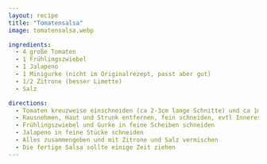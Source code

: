 ```yaml
---
layout: recipe
title: "Tomatensalsa"
image: tomatensalsa.webp

ingredients:
  - 4 große Tomaten
  - 1 Frühlingszwiebel
  - 1 Jalapeno
  - 1 Minigurke (nicht im Originalrezept, passt aber gut)
  - 1/2 Zitrone (besser Limette)
  - Salz

directions:
  - Tomaten kreuzweise einschneiden (ca 2-3cm lange Schnitte) und ca 1min in vorher aufgekochtes Wasser einlegen (damit sich die Haut besser löst)
  - Rausnehmen, Haut und Strunk entfernen, fein schneiden, evtl Inneres weggeben damit es weniger flüssig ist
  - Frühlingszwiebel und Gurke in feine Scheiben schneiden
  - Jalapeno in feine Stücke schneiden
  - Alles zusammengeben und mit Zitrone und Salz vermischen
  - Die fertige Salsa sollte einige Zeit ziehen
---
```


